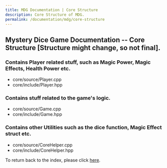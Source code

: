 ```yaml
---
title: MDG Documentation | Core Structure
description: Core Structure of MDG.
permalink: /documentation/mdg/core-structure
---
```


## Mystery Dice Game Documentation -- Core Structure [Structure might change, so not final].

### Contains Player related stuff, such as Magic Power, Magic Effects, Health Power etc.
- core/source/Player.cpp
- core/include/Player.hpp

### Contains stuff related to the game's logic.
- core/source/Game.cpp
- core/include/Game.hpp

### Contains other Utilities such as the dice function, Magic Effect struct etc.
- core/source/CoreHelper.cpp
- core/include/CoreHelper.hpp

To return back to the index, please click [here](index).